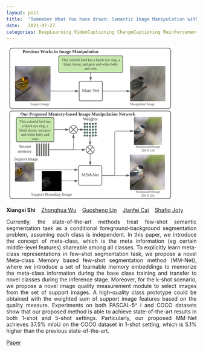 ```yaml
---
layout: post
title:  "Remember What You have drawn: Semantic Image Manipulation with Memory"
date:   2021-07-27
categories: DeepLearning VideoCaptioning ChangeCaptioning ReinforcementLearning
---
```


![main](/assets/img/editing.PNG)


<div class="grid-wrapper">
  <div style="grid-column: span 3;">
    <p class="blue" style="margin-top:0px; margin-bottom:0px;">
      <b>Xiangxi Shi</b>
      &nbsp;&nbsp; <a href="https://wu-zhonghua.github.io/" class="author-link">Zhonghua Wu</a>
      &nbsp;&nbsp; <a href="https://guosheng.github.io/" class="author-link">Guosheng Lin</a>
      &nbsp;&nbsp; <a href="https://www.ntu.edu.sg/home/asjfcai/" class="author-link">Jianfei Cai</a>
      &nbsp;&nbsp; <a href="https://raihanjoty.github.io/" class="author-link">Shafiq Joty</a>
    </p>
    <p align="justify">
Currently, the state-of-the-art methods treat few-shot semantic segmentation task as a conditional foreground-background segmentation problem, assuming each class is independent. In this paper, we introduce the concept of meta-class, which is the meta information (eg certain middle-level features) shareable among all classes. To explicitly learn meta-class representations in few-shot segmentation task, we propose a novel Meta-class Memory based few-shot segmentation method (MM-Net), where we introduce a set of learnable memory embeddings to memorize the meta-class information during the base class training and transfer to novel classes during the inference stage. Moreover, for the k-shot scenario, we propose a novel image quality measurement module to select images from the set of support images. A high-quality class prototype could be obtained with the weighted sum of support image features based on the quality measure. Experiments on both PASCAL-5^ i and COCO datasets show that our proposed method is able to achieve state-of-the-art results in both 1-shot and 5-shot settings. Particularly, our proposed MM-Net achieves 37.5% mIoU on the COCO dataset in 1-shot setting, which is 5.1% higher than the previous state-of-the-art.
    </p>
    <div class="center">
      <p>
        <a class="link" href="https://arxiv.org/abs/2107.12579">Paper</a>
      </p>
    </div>
  </div>
</div>
